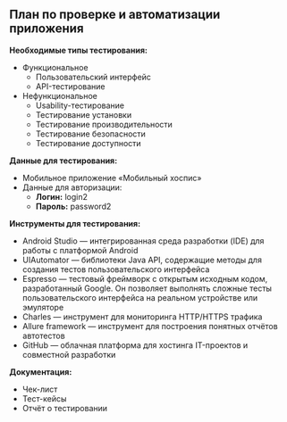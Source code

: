 ## **План по проверке и автоматизации приложения** ##

**Необходимые типы тестирования:**
- Функциональное
  - Пользовательский интерфейс
  - API-тестирование
- Нефункциональное
  - Usability-тестирование
  - Тестирование установки
  - Тестирование производительности
  - Тестирование безопасности
  - Тестирование доступности

**Данные для тестирования:**
- Мобильное приложение «Мобильный хоспис»
- Данные для авторизации:
  - **Логин:** login2
  - **Пароль:** password2

**Инструменты для тестирования:**
- Android Studio — интегрированная среда разработки (IDE) для работы с платформой Android
- UIAutomator — библиотеки Java API, содержащие методы для создания тестов пользовательского интерфейса
- Espresso — тестовый фреймворк с открытым исходным кодом, разработанный Google. Он позволяет выполнять сложные тесты пользовательского интерфейса на реальном устройстве или эмуляторе
- Charles — инструмент для мониторинга HTTP/HTTPS трафика
- Allure framework — инструмент для построения понятных отчётов автотестов
- GitHub — облачная платформа для хостинга IT-проектов и совместной разработки

**Документация:**
- Чек-лист
- Тест-кейсы
- Отчёт о тестировании